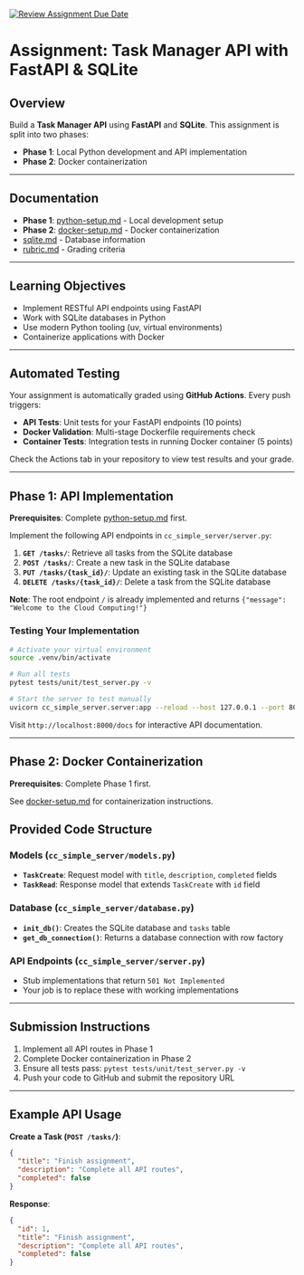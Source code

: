 [![Review Assignment Due Date](https://classroom.github.com/assets/deadline-readme-button-22041afd0340ce965d47ae6ef1cefeee28c7c493a6346c4f15d667ab976d596c.svg)](https://classroom.github.com/a/Ij02nhVL)
# **Assignment: Task Manager API with FastAPI & SQLite**

## **Overview**

Build a **Task Manager API** using **FastAPI** and **SQLite**. This assignment is split into two phases:

- **Phase 1**: Local Python development and API implementation
- **Phase 2**: Docker containerization

---

## **Documentation**
- **Phase 1**: [python-setup.md](python-setup.md) - Local development setup
- **Phase 2**: [docker-setup.md](docker-setup.md) - Docker containerization
- [sqlite.md](sqlite.md) - Database information
- [rubric.md](rubric.md) - Grading criteria

---

## **Learning Objectives**

- Implement RESTful API endpoints using FastAPI
- Work with SQLite databases in Python
- Use modern Python tooling (uv, virtual environments)
- Containerize applications with Docker

---

## **Automated Testing**

Your assignment is automatically graded using **GitHub Actions**. Every push triggers:
- **API Tests**: Unit tests for your FastAPI endpoints (10 points)
- **Docker Validation**: Multi-stage Dockerfile requirements check
- **Container Tests**: Integration tests in running Docker container (5 points)

Check the Actions tab in your repository to view test results and your grade.

---

## **Phase 1: API Implementation**

**Prerequisites**: Complete [python-setup.md](python-setup.md) first.

Implement the following API endpoints in `cc_simple_server/server.py`:

1. **`GET /tasks/`**: Retrieve all tasks from the SQLite database
2. **`POST /tasks/`**: Create a new task in the SQLite database  
3. **`PUT /tasks/{task_id}/`**: Update an existing task in the SQLite database
4. **`DELETE /tasks/{task_id}/`**: Delete a task from the SQLite database

**Note**: The root endpoint `/` is already implemented and returns `{"message": "Welcome to the Cloud Computing!"}`

### **Testing Your Implementation**

```bash
# Activate your virtual environment
source .venv/bin/activate

# Run all tests
pytest tests/unit/test_server.py -v

# Start the server to test manually
uvicorn cc_simple_server.server:app --reload --host 127.0.0.1 --port 8000
```

Visit `http://localhost:8000/docs` for interactive API documentation.

---

## **Phase 2: Docker Containerization**

**Prerequisites**: Complete Phase 1 first.

See [docker-setup.md](docker-setup.md) for containerization instructions.

## **Provided Code Structure**

### **Models** (`cc_simple_server/models.py`)
- **`TaskCreate`**: Request model with `title`, `description`, `completed` fields
- **`TaskRead`**: Response model that extends `TaskCreate` with `id` field

### **Database** (`cc_simple_server/database.py`)
- **`init_db()`**: Creates the SQLite database and `tasks` table
- **`get_db_connection()`**: Returns a database connection with row factory

### **API Endpoints** (`cc_simple_server/server.py`)
- Stub implementations that return `501 Not Implemented`
- Your job is to replace these with working implementations

---

## **Submission Instructions**

1. Implement all API routes in Phase 1
2. Complete Docker containerization in Phase 2  
3. Ensure all tests pass: `pytest tests/unit/test_server.py -v`
4. Push your code to GitHub and submit the repository URL

---

## **Example API Usage**

**Create a Task (`POST /tasks/`)**:
```json
{
  "title": "Finish assignment",
  "description": "Complete all API routes", 
  "completed": false
}
```

**Response**:
```json
{
  "id": 1,
  "title": "Finish assignment",
  "description": "Complete all API routes",
  "completed": false
}
```